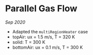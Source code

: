 # Parallel Gas Flow
_Sep 2020_

* Adapted the `multiRegionHeater` case
* topAir: ux = 1.5 m/s, T = 320 K
* solid: T = 300 K
* bottomAir: ux = 0.1 m/s, T = 300 K
